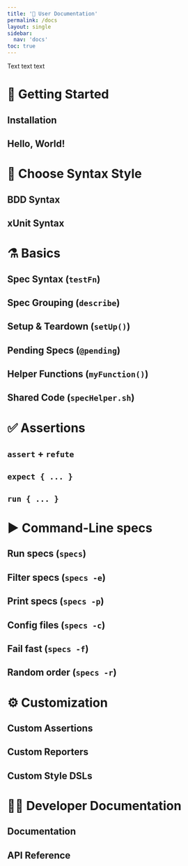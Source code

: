 ```yaml
---
title: '🔬 User Documentation'
permalink: /docs
layout: single
sidebar:
  nav: 'docs'
toc: true
---
```


Text text text

# 🚗 Getting Started

## Installation

## Hello, World!

# 🤔 Choose Syntax Style

## BDD Syntax

## xUnit Syntax

# ⚗️ Basics

## Spec Syntax (`testFn`)

## Spec Grouping (`describe`)

## Setup & Teardown (`setUp()`)

## Pending Specs (`@pending`)

## Helper Functions (`myFunction()`)

## Shared Code (`specHelper.sh`)

# ✅ Assertions

## `assert` + `refute`

## `expect { ... }`

## `run { ... }`

# ▶️ Command-Line specs

## Run specs (`specs`)

## Filter specs (`specs -e`)

## Print specs (`specs -p`)

## Config files (`specs -c`)

## Fail fast (`specs -f`)

## Random order (`specs -r`)

# ⚙️ Customization

## Custom Assertions

## Custom Reporters

## Custom Style DSLs

# 👩‍💻 Developer Documentation

## Documentation

## API Reference
